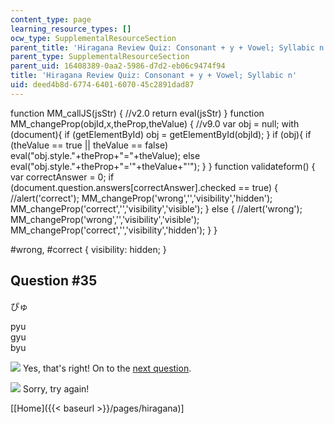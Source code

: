 ```yaml
---
content_type: page
learning_resource_types: []
ocw_type: SupplementalResourceSection
parent_title: 'Hiragana Review Quiz: Consonant + y + Vowel; Syllabic n'
parent_type: SupplementalResourceSection
parent_uid: 16408389-0aa2-5986-d7d2-eb06c9474f94
title: 'Hiragana Review Quiz: Consonant + y + Vowel; Syllabic n'
uid: deed4b8d-6774-6401-6070-45c2891dad87
---
```


function MM\_callJS(jsStr) { //v2.0 return eval(jsStr) } function MM\_changeProp(objId,x,theProp,theValue) { //v9.0 var obj = null; with (document){ if (getElementById) obj = getElementById(objId); } if (obj){ if (theValue == true || theValue == false) eval("obj.style."+theProp+"="+theValue); else eval("obj.style."+theProp+"='"+theValue+"'"); } } function validateform() { var correctAnswer = 0; if (document.question.answers\[correctAnswer\].checked == true) { //alert('correct'); MM\_changeProp('wrong','','visibility','hidden'); MM\_changeProp('correct','','visibility','visible'); } else { //alert('wrong'); MM\_changeProp('wrong','','visibility','visible'); MM\_changeProp('correct','','visibility','hidden'); } }

#wrong, #correct { visibility: hidden; }

Question #35
------------

ぴゅ

 pyu  
 gyu  
 byu

![](/resources/res-21g-01-kana-spring-2010/hiragana/hiragana-review-quiz-a-n/yokudeki.gif) Yes, that's right! On to the [next question](/resources/res-21g-01-kana-spring-2010/hiragana/hiragana-review-quiz-consonant-y-vowel-syllabic-n/hiragana-review-quiz-consonant-y-vowel-syllabic-n-34).

![](/resources/res-21g-01-kana-spring-2010/hiragana/hiragana-review-quiz-a-n/chigau.gif) Sorry, try again!

  
\[[Home]({{< baseurl >}}/pages/hiragana)\]